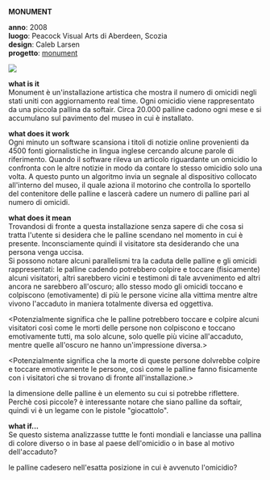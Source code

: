 **MONUMENT**

**anno**: 2008 <br>
**luogo**: Peacock Visual Arts di Aberdeen, Scozia <br>
**design**: Caleb Larsen <br>
**progetto**: [monument](http://caleblarsen.com/monument/)


![](http://i0.wp.com/caleblarsen.com/wordpress/wp-content/uploads/2013/01/CalebLarsen_03.jpg)


**what is it** <br>
Monument è un'installazione artistica che mostra il numero di omicidi negli stati uniti con aggiornamento real time. Ogni omicidio viene rappresentato da una piccola pallina da softair. Circa 20.000 palline cadono ogni mese e si accumulano sul pavimento del museo in cui è installato.


**what does it work** <br>
Ogni minuto un software scansiona i titoli di notizie online provenienti da 4500 fonti giornalistiche in lingua inglese cercando alcune parole di riferimento. Quando il software rileva un articolo riguardante un omicidio lo confronta con le altre notizie in modo da contare lo stesso omicidio solo una volta. A questo punto un algoritmo invia un segnale al dispositivo collocato all'interno del museo, il quale aziona il motorino che controlla lo sportello del contenitore delle palline e lascerà cadere un numero di palline pari al numero di omicidi. 


**what does it mean** <br>
Trovandosi di fronte a questa installazione senza sapere di che cosa si tratta l'utente si desidera che le palline scendano nel momento in cui è presente. Inconsciamente quindi il visitatore sta desiderando che una persona venga uccisa. <br>
Si possono notare alcuni parallelismi tra la caduta delle palline e gli omicidi rappresentati: le palline cadendo potrebbero colpire e toccare (fisicamente) alcuni visitatori, altri sarebbero vicini e testimoni di tale avvenimento ed altri ancora ne sarebbero all'oscuro; allo stesso modo gli omicidi toccano e colpiscono (emotivamente) di più le persone vicine alla vittima mentre altre vivono l'accaduto in maniera totalmente diversa ed oggettiva.

<Potenzialmente significa che le palline potrebbero toccare e colpire alcuni visitatori così come le morti delle persone non colpiscono e toccano emotivamente tutti, ma solo alcune, solo quelle più vicine all'accaduto, mentre quelle all'oscuro ne hanno un'impressione diversa.>

<Potenzialmente significa che la morte di queste persone dolvrebbe colpire e toccare emotivamente le persone, così come le palline fanno fisicamente con i visitatori che si trovano di fronte all'installazione.>

la dimensione delle palline è un elemento su cui si potrebbe riflettere. Perchè così piccole? è interessante notare che siano palline da softair, quindi vi è un legame con le pistole "giocattolo". 

**what if...** <br>
Se questo sistema analizzasse tuttte le fonti mondiali e lanciasse una pallina di colore diverso o in base al paese dell'omicidio o in base al motivo dell'accaduto?

le palline cadesero nell'esatta posizione in cui è avvenuto l'omicidio?

